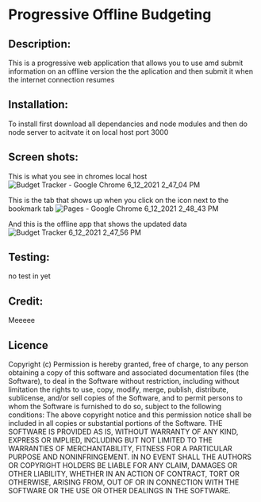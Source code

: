 # Progressive Offline Budgeting

## Description:

This is a progressive web application that allows you to use amd submit information on an offline version the the aplication and then submit it when the internet connection resumes 

## Installation:

To install first download all dependancies and node modules and then do node server to acitvate it on local host port 3000

## Screen shots:
This is what you see in chromes local host
![Budget Tracker - Google Chrome 6_12_2021 2_47_04 PM](https://user-images.githubusercontent.com/75303163/121786384-865cfb80-cb8d-11eb-807e-09c87fa6d4eb.png)

This is the tab that shows up when you click on the icon next to the bookmark tab
![Pages - Google Chrome 6_12_2021 2_48_43 PM](https://user-images.githubusercontent.com/75303163/121786390-89f08280-cb8d-11eb-9ce8-fb1946ac941a.png)

And this is the offline app that shows the updated data
![Budget Tracker 6_12_2021 2_47_56 PM](https://user-images.githubusercontent.com/75303163/121786386-878e2880-cb8d-11eb-8f5e-30da70fafbdd.png)


## Testing:

no test in yet

## Credit:

Meeeee

## Licence

Copyright (c) Permission is hereby granted, free of charge, to any person obtaining a copy of this software and associated documentation files (the Software), to deal in the Software without restriction, including without limitation the rights to use, copy, modify, merge, publish, distribute, sublicense, and/or sell copies of the Software, and to permit persons to whom the Software is furnished to do so, subject to the following conditions:  The above copyright notice and this permission notice shall be included in all copies or substantial portions of the Software.  THE SOFTWARE IS PROVIDED AS IS, WITHOUT WARRANTY OF ANY KIND, EXPRESS OR IMPLIED, INCLUDING BUT NOT LIMITED TO THE WARRANTIES OF MERCHANTABILITY, FITNESS FOR A PARTICULAR PURPOSE AND NONINFRINGEMENT. IN NO EVENT SHALL THE AUTHORS OR COPYRIGHT HOLDERS BE LIABLE FOR ANY CLAIM, DAMAGES OR OTHER LIABILITY, WHETHER IN AN ACTION OF CONTRACT, TORT OR OTHERWISE, ARISING FROM, OUT OF OR IN CONNECTION WITH THE SOFTWARE OR THE USE OR OTHER DEALINGS IN THE SOFTWARE.